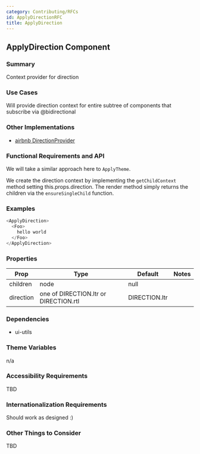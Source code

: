 ```yaml
---
category: Contributing/RFCs
id: ApplyDirectionRFC
title: ApplyDirection
---
```



## ApplyDirection Component

### Summary
Context provider for direction


### Use Cases
Will provide direction context for entire subtree of components that subscribe via @bidirectional


### Other Implementations
- [airbnb DirectionProvider](https://github.com/airbnb/react-with-direction/blob/master/src/DirectionProvider.jsx)


### Functional Requirements and API
We will take a similar approach here to `ApplyTheme`. 

We create the direction context by implementing the `getChildContext` method setting this.props.direction.
The render method simply returns the children via the `ensureSingleChild` function. 


### Examples
```javascript
<ApplyDirection>
  <Foo>
    hello world
  </Foo>
</ApplyDirection>

```

### Properties
| Prop     | Type     | Default  | Notes    |
|----------|-------------|----------|----------|
| children | node | null | |
| direction | one of DIRECTION.ltr or DIRECTION.rtl | DIRECTION.ltr | |

### Dependencies
- ui-utils


### Theme Variables
n/a


### Accessibility Requirements
TBD


### Internationalization Requirements
Should work as designed :)


### Other Things to Consider
TBD
